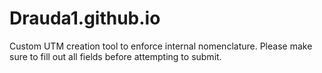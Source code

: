# Drauda1.github.io

Custom UTM creation tool to enforce internal nomenclature. 
Please make sure to fill out all fields before attempting to submit. 

